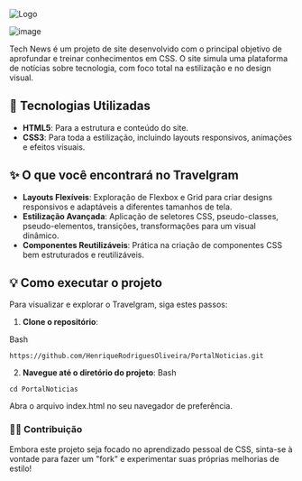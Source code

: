![Logo](https://github.com/user-attachments/assets/d5c4d171-c218-4aa4-a505-a6d0955efbd5)

![image](https://github.com/user-attachments/assets/7978f5ef-bd28-4814-81a3-d4fb7ab50fe8)



Tech News é um projeto de site desenvolvido com o principal objetivo de aprofundar e treinar conhecimentos em CSS. O site simula uma plataforma de notícias sobre tecnologia, com foco total na estilização e no design visual.

<h2>🚀 Tecnologias Utilizadas</h2>

* **HTML5**: Para a estrutura e conteúdo do site.
* **CSS3**: Para toda a estilização, incluindo layouts responsivos, animações e efeitos visuais.

<h2>✨ O que você encontrará no Travelgram</h2>

* **Layouts Flexíveis**: Exploração de Flexbox e Grid para criar designs responsivos e adaptáveis a diferentes tamanhos de tela.
* **Estilização Avançada**: Aplicação de seletores CSS, pseudo-classes, pseudo-elementos, transições, transformações para um visual dinâmico.
* **Componentes Reutilizáveis**: Prática na criação de componentes CSS bem estruturados e reutilizáveis.

<h2>💡 Como executar o projeto</h2>

Para visualizar e explorar o Travelgram, siga estes passos:

1. **Clone o repositório**:

Bash

`https://github.com/HenriqueRodriguesOliveira/PortalNoticias.git`

2. **Navegue até o diretório do projeto**:
Bash

`cd PortalNoticias`

Abra o arquivo index.html no seu navegador de preferência.

<h3>👨‍💻 Contribuição</h3>

Embora este projeto seja focado no aprendizado pessoal de CSS, sinta-se à vontade para fazer um "fork" e experimentar suas próprias melhorias de estilo!

